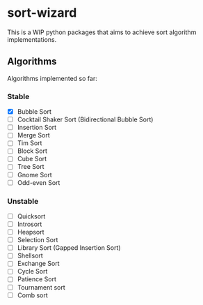 # sort-wizard

This is a WIP python packages that aims to achieve sort algorithm implementations.

## Algorithms

Algorithms implemented so far:

### Stable

- [X] Bubble Sort
- [ ] Cocktail Shaker Sort (Bidirectional Bubble Sort)
- [ ] Insertion Sort
- [ ] Merge Sort
- [ ] Tim Sort
- [ ] Block Sort
- [ ] Cube Sort
- [ ] Tree Sort
- [ ] Gnome Sort
- [ ] Odd-even Sort

### Unstable

- [ ] Quicksort
- [ ] Introsort
- [ ] Heapsort
- [ ] Selection Sort
- [ ] Library Sort (Gapped Insertion Sort)
- [ ] Shellsort
- [ ] Exchange Sort
- [ ] Cycle Sort
- [ ] Patience Sort
- [ ] Tournament sort
- [ ] Comb sort
